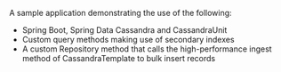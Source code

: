 A sample application demonstrating the use of the following:

* Spring Boot, Spring Data Cassandra and CassandraUnit
* Custom query methods making use of secondary indexes
* A custom Repository method that calls the high-performance ingest method of CassandraTemplate to bulk insert records
